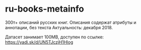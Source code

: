 # ru-books-metainfo
300т+ описаний русских книг. Описания содержат атрибуты и аннотации, без текста
Актуальность: декабря 2018.

Датасет занимает 100MB, доступен по ссылке:
https://yadi.sk/d/UN5TJczjH1Hlog
